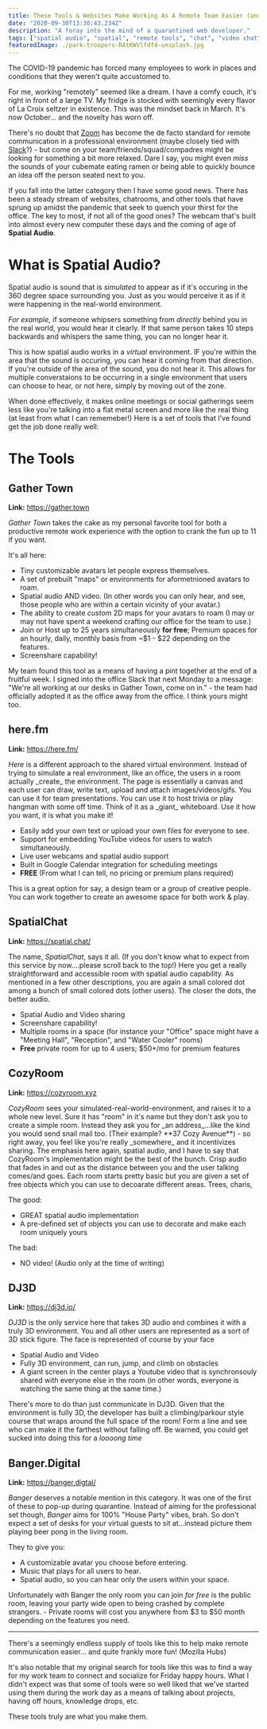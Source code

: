 ```yaml
---
title: These Tools & Websites Make Working As A Remote Team Easier (and More Fun!)
date: "2020-09-30T13:30:43.234Z"
description: "A foray into the mind of a quarantined web developer."
tags: ["spatial audio", "spatial", "remote tools", "chat", "video chat", "Mozilla", "Zoom", "Slack"]
featuredImage: ./park-troopers-RAtKWVlfdf4-unsplash.jpg
---
```


The COVID-19 pandemic has forced many employees to work in places and conditions that they
weren't quite accustomed to.

For me, working "remotely" seemed like a dream.
I have a comfy couch, it's right in front of a large TV. My fridge is stocked with seemingly
every flavor of La Croix seltzer in existence. This was the mindset back in March. It's now October...
and the novelty has worn off.

There's no doubt that [Zoom](https://zoom.us/) has become the de facto standard for remote communication in a professional
environment (maybe closely tied with [Slack](https://slack.com)?) - but come on your team/friends/squad/compadres might be looking for something a bit
more relaxed. Dare I say, you might even _miss_ the sounds of your cubemate eating ramen or being able to quickly bounce an idea off
the person seated next to you.

If you fall into the latter category then I have some good news. There has been a steady stream of websites, chatrooms, and other tools
that have sprung up amidst the pandemic that seek to quench your thirst for the office. The key to most, if not all of the good ones?
The webcam that's built into almost every new computer these days and the coming of age of **Spatial Audio**.

# What is Spatial Audio?
Spatial audio is sound that is _simulated_ to appear as if it's occuring in the 360 degree space surrounding you. Just as you would perceive it as if it were happening in the real-world environment.

_For example,_ if someone whipsers something from _directly_ behind you in the real world, you would hear it clearly.
If that same person takes 10 steps backwards and whispers the same thing, you can no longer hear it.

This is how spatial audio works in a _virtual_ environment. IF you're within the area that the sound is occuring, you can hear it coming from that direction.
If you're outside of the area of the sound, you do not hear it. This allows for multiple converstaions to be occurring in a single environment that users
can choose to hear, or not here, simply by moving out of the zone.

When done effectively, it makes online meetings or social gatherings seem less like you're talking into a flat metal screen and more like the real thing
(at least from what I can rememeber!) Here is a set of tools that I've found get the job done really well:

# The Tools
## Gather Town
<p><strong>Link:</strong> <a href="https://gather.town/" rel="noopener noreferrer" target="_blank">https://gather.town</a></p>
<em>Gather Town</em> takes the cake as my personal favorite tool for both a productive remote work experience with the option
to crank the fun up to 11 if you want.

It's all here:
- Tiny customizable avatars let people express themselves.
- A set of prebuilt "maps" or environments for aformetnioned avatars to roam.
- Spatial audio AND video. (In other words you can only hear, and see, those people who are within a certain vicinity of your avatar.)
- The ability to create _custom_ 2D maps for your avatars to roam (I may or may not have spent a weekend crafting our office for the team to use.)
- Join or Host up to 25 years simultaneously **for free**; Premium spaces for an hourly, daily, monthly basis from ~$1 - $22 depending on the features.
- Screenshare capability!

My team found this tool as a means of having a pint together at the end of a fruitful week. I signed into the office Slack that next Monday to a
message: "We're all working at our desks in Gather Town, come on in." - the team had officially adopted it as the office away from the office. 
I think yours might too.

## here.fm
<p><strong>Link:</strong> <a href="https://here.fm/" rel="noopener noreferrer" target="_blank">https://here.fm/</a></p>
<em>Here</em> is a different approach to the shared virtual environment. Instead of trying to simulate a real environment, like an office, the users in a room actually _create_ the environment. The page is essentially a canvas and each user can draw, write text, upload and attach images/videos/gifs. You can use it for team presentations. You can use it to host trivia or play hangman with some off time. Think of it as a _giant_ whiteboard. Use it how you want, it is what you make it!

- Easily add your own text or upload your own files for everyone to see.
- Support for embedding YouTube videos for users to watch simultaneously.
- Live user webcams and spatial audio support
- Built in Google Calendar integration for scheduling meetings
- **FREE** (From what I can tell, no pricing or premium plans required)

This is a great option for say, a design team or a group of creative people. You can work together to create an awesome space for both work & play.

## SpatialChat
<p><strong>Link:</strong> <a href="https://spatial.chat/" rel="noopener noreferrer" target="_blank">https://spatial.chat/</a></p>
The name, <em>SpatialChat</em>, says it all. (If you don't know what to expect from this service by now....please scroll back to the top!) Here you get a really straightforward and accessible room with spatial audio capability. As mentioned in a few other descriptions, you are again a small colored dot among a bunch of small colored dots (other users). The closer the dots, the better audio.

- Spatial Audio and Video sharing
- Screenshare capability!
- Multiple rooms in a space (for instance your "Office" space might have a "Meeting Hall", "Reception", and "Water Cooler" rooms)
- **Free** private room for up to 4 users; $50+/mo for premium features

## CozyRoom
<p><strong>Link:</strong> <a href="https://cozyroom.xyz/" rel="noopener noreferrer" target="_blank">https://cozyroom.xyz</a></p>
<em>CozyRoom</em> sees your simulated-real-world-environment, and raises it to a whole new level. Sure it has "room" in it's name but they don't ask you 
to create a simple room. Instead they ask you for _an address_...like the kind you would send snail mail too. (Their example? **37 Cozy Avenue**) - so right away, you feel like you're really _somewhere_ and it incentivizes sharing. The emphasis here again, spatial audio, and I have to say that CozyRoom's implementation
might be the best of the bunch. Crisp audio that fades in and out as the distance between you and the user talking comes/and goes. Each room starts pretty basic
but you are given a set of free objects which you can use to decoarate different areas. Trees, charis, 

The good:
- GREAT spatial audio implementation
- A pre-defined set of objects you can use to decorate and make each room uniquely yours

The bad:
- NO video! (Audio only at the time of writing)

## DJ3D
<p><strong>Link:</strong> <a href="https://dj3d.io/" rel="noopener noreferrer" target="_blank">https://dj3d.io/</a></p>
<em>DJ3D</em> is the only service here that takes 3D audio and combines it with a truly 3D environment. You and all other users are represented as a sort of 3D stick
figure. The face is represented of course by your face 

- Spatial Audio and Video
- Fully 3D environment, can run, jump, and climb on obstacles
- A giant screen in the center plays a Youtube video that is synchronsouly shared with everyone else in the room (in other words, everyone is watching the same thing
at the same time.)

There's more to do than just communicate in DJ3D. Given that the environment is fully 3D, the developer has built a climbing/parkour style course that wraps around the full space of the room! Form a line and see who can make it the farthest without falling off. Be warned, you could get sucked into doing this for a _loooong time_

## Banger.Digital
<p><strong>Link:</strong> <a href="https://banger.digital/" rel="noopener noreferrer" target="_blank">https://banger.digtal/</a></p>
<em>Banger</em> deserves a notable mention in this category. It was one of the first of these to pop-up during quarantine. Instead of aiming for the professional set though, <em>Banger</em> aims for 100% "House Party" vibes, brah. So don't expect a set of desks for your virtual guests to sit at...instead picture them playing beer pong in the living room.

They to give you:
- A customizable avatar you choose before entering.
- Music that plays for all users to hear.
- Spatial audio, so you can hear only the users within your space.

Unfortunately with Banger the only room you can join _for free_ is the public room, leaving your party wide open to being crashed by complete strangers. - Private rooms will cost you anywhere from $3 to $50 month depending on the features you need.

---

There's a seemingly endless supply of tools like this to help make remote communication easier...
and quite frankly more fun! (Mozilla Hubs)

It's also notable that my original search for tools like this was to find a way for my work team
to connect and socialize for Friday happy hours. What I didn't expect was that some of tools
were so well liked that we've started using them during the work day as a means of talking about
projects, having off hours, knowledge drops, etc.

These tools truly are what you make them.